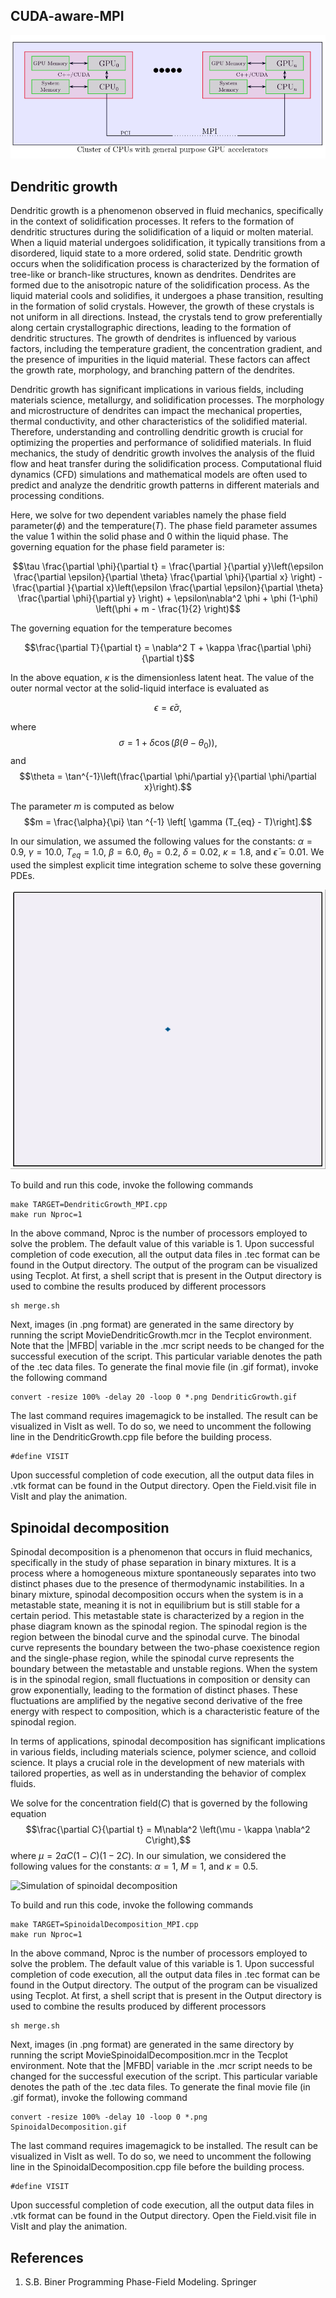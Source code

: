 ## CUDA-aware-MPI

![CUDA-aware-MPI architecture](https://github.com/gpritam/CUDA-aware-MPI/blob/main/include/CPU-GPU-Architecture.png?raw=true)

## Dendritic growth

Dendritic growth is a phenomenon observed in fluid mechanics, specifically in the context of solidification processes. It refers to the formation of dendritic structures during the solidification of a liquid or molten material. When a liquid material undergoes solidification, it typically transitions from a disordered, liquid state to a more ordered, solid state. Dendritic growth occurs when the solidification process is characterized by the formation of tree-like or branch-like structures, known as dendrites. Dendrites are formed due to the anisotropic nature of the solidification process. As the liquid material cools and solidifies, it undergoes a phase transition, resulting in the formation of solid crystals. However, the growth of these crystals is not uniform in all directions. Instead, the crystals tend to grow preferentially along certain crystallographic directions, leading to the formation of dendritic structures. The growth of dendrites is influenced by various factors, including the temperature gradient, the concentration gradient, and the presence of impurities in the liquid material. These factors can affect the growth rate, morphology, and branching pattern of the dendrites.

Dendritic growth has significant implications in various fields, including materials science, metallurgy, and solidification processes. The morphology and microstructure of dendrites can impact the mechanical properties, thermal conductivity, and other characteristics of the solidified material. Therefore, understanding and controlling dendritic growth is crucial for optimizing the properties and performance of solidified materials. In fluid mechanics, the study of dendritic growth involves the analysis of the fluid flow and heat transfer during the solidification process. Computational fluid dynamics (CFD) simulations and mathematical models are often used to predict and analyze the dendritic growth patterns in different materials and processing conditions.

Here, we solve for two dependent variables namely the phase field parameter($\phi$) and the temperature($T$). The phase field parameter assumes the value 1 within the solid phase and 0 within the liquid phase. The governing equation for the phase field parameter is:

$$\tau \frac{\partial \phi}{\partial t} = \frac{\partial }{\partial y}\left(\epsilon \frac{\partial \epsilon}{\partial \theta} \frac{\partial \phi}{\partial x} \right) - \frac{\partial }{\partial x}\left(\epsilon \frac{\partial \epsilon}{\partial \theta} \frac{\partial \phi}{\partial y} \right) + \epsilon\nabla^2 \phi + \phi (1-\phi) \left(\phi + m - \frac{1}{2} \right)$$

The governing equation for the temperature becomes

$$\frac{\partial T}{\partial t} = \nabla^2 T + \kappa \frac{\partial \phi}{\partial t}$$

In the above equation, $\kappa$ is the dimensionless latent heat. The value of the outer normal vector at the solid-liquid interface is evaluated as 

$$\epsilon = \bar{\epsilon} \sigma,$$

where
$$\sigma = 1 + \delta \cos (\beta (\theta - \theta_0)),$$
and
$$\theta = \tan^{-1}\left(\frac{\partial \phi/\partial y}{\partial \phi/\partial x}\right).$$

The parameter $m$ is computed as below
$$m = \frac{\alpha}{\pi} \tan ^{-1} \left[ \gamma (T_{eq} - T)\right].$$

In our simulation, we assumed the following values for the constants: $\alpha = 0.9$, $\gamma=10.0$, $T_{eq}=1.0$, $\beta=6.0$, $\theta_0=0.2$, $\delta=0.02$, $\kappa=1.8$, and $\bar{\epsilon}=0.01$. We used the simplest explicit time integration scheme to solve these governing PDEs.


![Simulation of dendritic growth](https://github.com/gpritam/CUDA-aware-MPI/blob/main/Output/DendriticGrowth.gif?raw=true)

To build and run this code, invoke the following commands

```
make TARGET=DendriticGrowth_MPI.cpp
make run Nproc=1
```
In the above command, Nproc is the number of processors employed to solve the problem. The default value of this variable is 1. Upon successful completion of code execution, all the output data files in .tec format can be found in the Output directory. The output of the program can be visualized using Tecplot. At first, a shell script that is present in the Output directory is used to combine the results produced by different processors 
```
sh merge.sh
```
Next, images (in .png format) are generated in the same directory by running the script MovieDendriticGrowth.mcr in the Tecplot environment. Note that the |MFBD| variable in the .mcr script needs to be changed for the successful execution of the script. This particular variable denotes the path of the .tec data files. To generate the final movie file (in .gif format), invoke the following command

```
convert -resize 100% -delay 20 -loop 0 *.png DendriticGrowth.gif
```
The last command requires imagemagick to be installed. The result can be visualized in VisIt as well. To do so, we need to uncomment the following line in the DendriticGrowth.cpp file before the building process.
```
#define VISIT
```
Upon successful completion of code execution, all the output data files in .vtk format can be found in the Output directory. Open the Field.visit file in VisIt and play the animation.


## Spinoidal decomposition

Spinodal decomposition is a phenomenon that occurs in fluid mechanics, specifically in the study of phase separation in binary mixtures. It is a process where a homogeneous mixture spontaneously separates into two distinct phases due to the presence of thermodynamic instabilities. In a binary mixture, spinodal decomposition occurs when the system is in a metastable state, meaning it is not in equilibrium but is still stable for a certain period. This metastable state is characterized by a region in the phase diagram known as the spinodal region. The spinodal region is the region between the binodal curve and the spinodal curve. The binodal curve represents the boundary between the two-phase coexistence region and the single-phase region, while the spinodal curve represents the boundary between the metastable and unstable regions. When the system is in the spinodal region, small fluctuations in composition or density can grow exponentially, leading to the formation of distinct phases. These fluctuations are amplified by the negative second derivative of the free energy with respect to composition, which is a characteristic feature of the spinodal region.

In terms of applications, spinodal decomposition has significant implications in various fields, including materials science, polymer science, and colloid science. It plays a crucial role in the development of new materials with tailored properties, as well as in understanding the behavior of complex fluids.

We solve for the concentration field($C$) that is governed by the following equation
$$\frac{\partial C}{\partial t} = M\nabla^2 \left(\mu - \kappa \nabla^2 C\right),$$
where $\mu = 2\alpha C(1-C) (1-2C)$. In our simulation, we considered the following values for the constants: $\alpha=1$, $M=1$, and $\kappa = 0.5$.

![Simulation of spinoidal decomposition](https://github.com/gpritam/CUDA-aware-MPI/blob/main/Output/SpinoidalDecomposition.gif?raw=true)

To build and run this code, invoke the following commands

```
make TARGET=SpinoidalDecomposition_MPI.cpp
make run Nproc=1
```
In the above command, Nproc is the number of processors employed to solve the problem. The default value of this variable is 1. Upon successful completion of code execution, all the output data files in .tec format can be found in the Output directory. The output of the program can be visualized using Tecplot. At first, a shell script that is present in the Output directory is used to combine the results produced by different processors 
```
sh merge.sh
```
Next, images (in .png format) are generated in the same directory by running the script MovieSpinoidalDecomposition.mcr in the Tecplot environment. Note that the |MFBD| variable in the .mcr script needs to be changed for the successful execution of the script. This particular variable denotes the path of the .tec data files. To generate the final movie file (in .gif format), invoke the following command

```
convert -resize 100% -delay 10 -loop 0 *.png SpinoidalDecomposition.gif
```
The last command requires imagemagick to be installed. The result can be visualized in VisIt as well. To do so, we need to uncomment the following line in the SpinoidalDecomposition.cpp file before the building process.
```
#define VISIT
```
Upon successful completion of code execution, all the output data files in .vtk format can be found in the Output directory. Open the Field.visit file in VisIt and play the animation.

## References

1. S.B. Biner Programming Phase-Field Modeling. Springer
